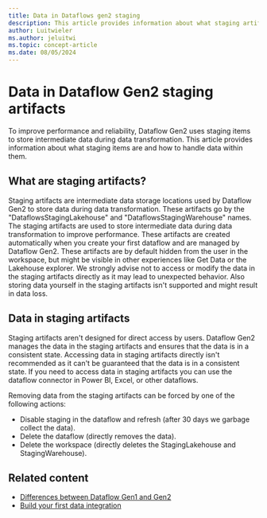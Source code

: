 ```yaml
---
title: Data in Dataflows gen2 staging 
description: This article provides information about what staging artifacts are.
author: Luitwieler
ms.author: jeluitwi
ms.topic: concept-article
ms.date: 08/05/2024
---
```


# Data in Dataflow Gen2 staging artifacts

To improve performance and reliability, Dataflow Gen2 uses staging items to store intermediate data during data transformation. This article provides information about what staging items are and how to handle data within them.

## What are staging artifacts?

Staging artifacts are intermediate data storage locations used by Dataflow Gen2 to store data during data transformation. These artifacts go by the "DataflowsStagingLakehouse" and "DataflowsStagingWarehouse" names. The staging artifacts are used to store intermediate data during data transformation to improve performance. These artifacts are created automatically when you create your first dataflow and are managed by Dataflow Gen2. These artifacts are by default hidden from the user in the workspace, but might be visible in other experiences like Get Data or the Lakehouse explorer. We strongly advise not to access or modify the data in the staging artifacts directly as it may lead to unexpected behavior. Also storing data yourself in the staging artifacts isn't supported and might result in data loss.

## Data in staging artifacts

Staging artifacts aren't designed for direct access by users. Dataflow Gen2 manages the data in the staging artifacts and ensures that the data is in a consistent state. Accessing data in staging artifacts directly isn't recommended as it can't be guaranteed that the data is in a consistent state. If you need to access data in staging artifacts you can use the dataflow connector in Power BI, Excel, or other dataflows.

Removing data from the staging artifacts can be forced by one of the following actions:

- Disable staging in the dataflow and refresh (after 30 days we garbage collect the data).
- Delete the dataflow (directly removes the data).
- Delete the workspace (directly deletes the StagingLakehouse and StagingWarehouse).

## Related content

- [Differences between Dataflow Gen1 and Gen2](dataflows-gen2-overview.md)
- [Build your first data integration](transform-data.md)
